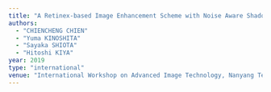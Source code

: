 ```yaml
---
title: "A Retinex-based Image Enhancement Scheme with Noise Aware Shadow-up Function"
authors:
  - "CHIENCHENG CHIEN"
  - "Yuma KINOSHITA"
  - "Sayaka SHIOTA"
  - "Hitoshi KIYA"
year: 2019
type: "international"
venue: "International Workshop on Advanced Image Technology, Nanyang Technological University, Singapore, 2019-01-08."
---
```

